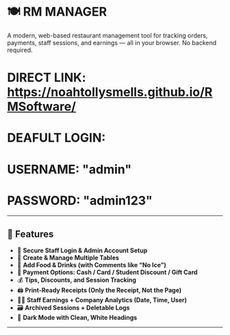 # 🍽️ RM MANAGER

A modern, web-based restaurant management tool for tracking orders, payments, staff sessions, and earnings — all in your browser. No backend required.

# DIRECT LINK: https://noahtollysmells.github.io/RMSoftware/
# DEAFULT LOGIN: 
# USERNAME: "admin"
# PASSWORD: "admin123"
---

## 🚀 Features

- 🔐 **Secure Staff Login & Admin Account Setup**
- 🧾 **Create & Manage Multiple Tables**
- 🍔 **Add Food & Drinks (with Comments like “No Ice”)**
- 💸 **Payment Options: Cash / Card / Student Discount / Gift Card**
- 💰 **Tips, Discounts, and Session Tracking**
- 🖨️ **Print-Ready Receipts (Only the Receipt, Not the Page)**
- 🧑‍💼 **Staff Earnings + Company Analytics (Date, Time, User)**
- 🗃️ **Archived Sessions + Deletable Logs**
- 🌙 **Dark Mode with Clean, White Headings**

---
